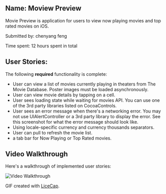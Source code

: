 
## Name: Moview Preview

Movie Preview is application for users to view now playing movies and top rated movies on iOS.

Submitted by: chenyang feng

Time spent: 12 hours spent in total

## User Stories:

The following **required** functionality is complete:

* User can view a list of movies currently playing in theaters from The Movie Database. Poster images must be loaded asynchronously. 
* User can view movie details by tapping on a cell. 
* User sees loading state while waiting for movies API. You can use one of the 3rd party libraries listed on CocoaControls.
* User sees an error message when there's a networking error. You may not use UIAlertController or a 3rd party library to display the error. See this screenshot for what the error message should look like. 
* Using locale-specific currency and currency thousands separators.
* User can pull to refresh the movie list.
*  a tab bar for Now Playing or Top Rated movies.

## Video Walkthrough 

Here's a walkthrough of implemented user stories:

<img src='http://imgur.com/ic7mA9W' title='Video Walkthrough' width='' alt='Video Walkthrough' />

GIF created with [LiceCap](http://www.cockos.com/licecap/).
